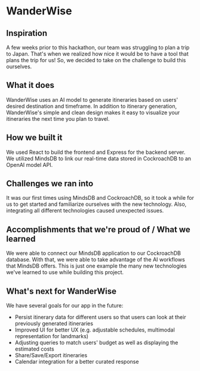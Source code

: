 # WanderWise


## Inspiration
A few weeks prior to this hackathon, our team was struggling to plan a trip to Japan. That's when we realized how nice it would be to have a tool that plans the trip for us! So, we decided to take on the challenge to build this ourselves. 

## What it does
WanderWise uses an AI model to generate itineraries based on users' desired destination and timeframe. In addition to itinerary generation, WanderWise's simple and clean design makes it easy to visualize your itineraries the next time you plan to travel.

## How we built it
We used React to build the frontend and Express for the backend server. We utilized MindsDB to link our real-time data stored in CockroachDB to an OpenAI model API.

## Challenges we ran into
It was our first times using MindsDB and CockroachDB, so it took a while for us to get started and familiarize ourselves with the new technology. Also, integrating all different technologies caused unexpected issues.

## Accomplishments that we're proud of / What we learned
We were able to connect our MindsDB application to our CockroachDB database. With that, we were able to take advantage of the AI workflows that MindsDB offers. This is just one example the many new technologies we've learned to use while building this project.

## What's next for WanderWise
We have several goals for our app in the future:
- Persist itinerary data for different users so that users can look at their previously generated itineraries
- Improved UI for better UX (e.g. adjustable schedules, multimodal representation for landmarks)
- Adjusting queries to match users' budget as well as displaying the estimated costs
- Share/Save/Export itineraries
- Calendar integration for a better curated response

